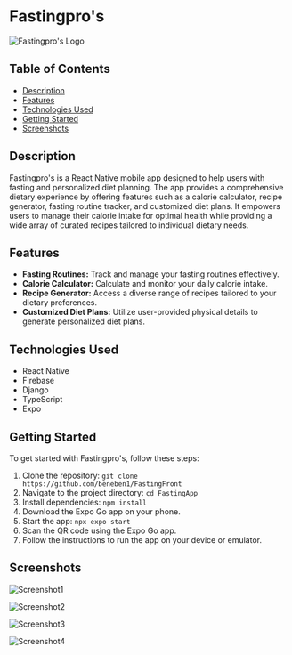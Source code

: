 # Fastingpro's

![Fastingpro's Logo](https://github.com/beneben1/FastingFront/blob/313d59f0a1773f4a4c366fa32910bd7eb6ef71c3/assets/fastingproslogo.png)

## Table of Contents
- [Description](#description)
- [Features](#features)
- [Technologies Used](#technologies-used)
- [Getting Started](#getting-started)
- [Screenshots](#screenshots)


## Description
Fastingpro's is a React Native mobile app designed to help users with fasting and personalized diet planning. The app provides a comprehensive dietary experience by offering features such as a calorie calculator, recipe generator, fasting routine tracker, and customized diet plans. It empowers users to manage their calorie intake for optimal health while providing a wide array of curated recipes tailored to individual dietary needs.

## Features
- **Fasting Routines:** Track and manage your fasting routines effectively.
- **Calorie Calculator:** Calculate and monitor your daily calorie intake.
- **Recipe Generator:** Access a diverse range of recipes tailored to your dietary preferences.
- **Customized Diet Plans:** Utilize user-provided physical details to generate personalized diet plans.

## Technologies Used
- React Native
- Firebase
- Django
- TypeScript
- Expo

## Getting Started
To get started with Fastingpro's, follow these steps:

1. Clone the repository: `git clone https://github.com/beneben1/FastingFront`
2. Navigate to the project directory: `cd FastingApp`
3. Install dependencies: `npm install`
4. Download the Expo Go app on your phone.
5. Start the app: `npx expo start`
6. Scan the QR code using the Expo Go app.
7. Follow the instructions to run the app on your device or emulator.

## Screenshots
![Screenshot1](https://github.com/beneben1/FastingFront/blob/02b102da0d3bf875ad83a22c7c86abdb5776a90f/assets/Screenshotapp1.jpg)

![Screenshot2](https://github.com/beneben1/FastingFront/blob/02b102da0d3bf875ad83a22c7c86abdb5776a90f/assets/Screenshotapp2.jpg)

![Screenshot3](https://github.com/beneben1/FastingFront/blob/02b102da0d3bf875ad83a22c7c86abdb5776a90f/assets/Screenshotapp3.jpg)

![Screenshot4](https://github.com/beneben1/FastingFront/blob/02b102da0d3bf875ad83a22c7c86abdb5776a90f/assets/Screenshotapp4.jpg)
